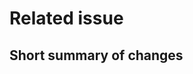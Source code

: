 <!--
it is good practice to first discuss a change before sending a pull request.
Please provide a reference issue number here, or go back and open a new
issue
-->

# **Related issue**

## Short summary of changes

<!--
How does this pull request improve our work ?
This section should be no more than a few lines.
If your pull request is the result of several commits, you could use their
summaries here.
-->
